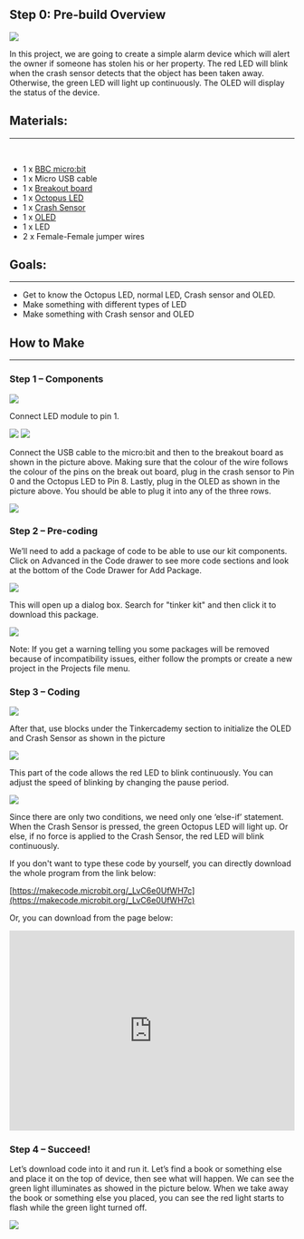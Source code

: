 ## Step 0: Pre-build Overview  

![](https://i.imgur.com/mNlJj4l.png)

In this project, we are going to create a simple alarm device which will alert the owner if someone has stolen his or her property. The red LED will blink when the crash sensor detects that the object has been taken away. Otherwise, the green LED will light up continuously. The OLED will display the status of the device.


## Materials:    
---  
  
- 1 x [BBC micro:bit](http://www.elecfreaks.com/estore/micro-bit-board.html)  
- 1 x Micro USB cable
- 1 x [Breakout board](http://www.elecfreaks.com/estore/elecfreaks-micro-bit-breakout-board.html)
- 1 x [Octopus LED](https://www.elecfreaks.com/estore/octopus-5mm-led-brick-obled-white.html)
- 1 x [Crash Sensor](https://www.elecfreaks.com/estore/octopus-crash-sensor-brick.html) 
- 1 x [OLED](https://www.elecfreaks.com/estore/iic-oled.html)
- 1 x LED
- 2 x Female-Female jumper wires


## Goals:  
---
- Get to know the Octopus LED, normal LED, Crash sensor and OLED. 
- Make something with different types of LED
- Make something with Crash sensor and OLED


## How to Make  
---

### Step 1 – Components  

![](https://i.imgur.com/208tSHD.jpg)

Connect LED module to pin 1.

![](https://i.imgur.com/wGQpzcn.jpg)
![](https://i.imgur.com/9yVjSuC.jpg)

Connect the USB cable to the micro:bit and then to the breakout board as shown in the picture above. Making sure that the colour of the wire follows the colour of the pins on the break out board, plug in the crash sensor to Pin 0 and the Octopus LED to Pin 8. 
Lastly, plug in the OLED as shown in the picture above. You should be able to plug it into any of the three rows.

![](https://i.imgur.com/LQkLriL.jpg)

### Step 2 – Pre-coding  
  
We’ll need to add a package of code to be able to use our kit components. Click on Advanced in the Code drawer to see more code sections and look at the bottom of the Code Drawer for Add Package.

![](https://i.imgur.com/W9LqWIQ.jpg)

This will open up a dialog box. Search for "tinker kit" and then click it to download this package.

![](https://i.imgur.com/JjXJhoP.png)

Note: If you get a warning telling you some packages will be removed because of incompatibility issues, either follow the prompts or create a new project in the Projects file menu.

### Step 3 – Coding  

![](https://i.imgur.com/yVtxeb2.jpg)

After that, use blocks under the Tinkercademy section to initialize the OLED and Crash Sensor as shown in the picture

![](https://i.imgur.com/z6Gzehg.jpg)

This part of the code allows the red LED to blink continuously. You can adjust the speed of blinking by changing the pause period.

![](https://i.imgur.com/6avB2r8.jpg)

Since there are only two conditions, we need only one ‘else-if’ statement. When the Crash Sensor is pressed, the green Octopus LED will light up. Or else, if no force is applied to the Crash Sensor, the red LED will blink continuously.

If you don't want to type these code by yourself, you can directly download the whole program from the link below:

[https://makecode.microbit.org/_LvC6e0UfWH7c](https://makecode.microbit.org/_LvC6e0UfWH7c)

Or, you can download from the page below:

<div style="position:relative;height:0;padding-bottom:70%;overflow:hidden;"><iframe style="position:absolute;top:0;left:0;width:100%;height:100%;" src="https://makecode.microbit.org/#pub:_LvC6e0UfWH7c" frameborder="0" sandbox="allow-popups allow-forms allow-scripts allow-same-origin"></iframe></div>


### Step 4 – Succeed!    

Let’s download code into it and run it. Let’s find a book or something else and place it on the top of device, then see what will happen. We can see the green light illuminates as showed in the picture below. When we take away the book or something else you placed, you can see the red light starts to flash while the green light turned off.

![](https://i.imgur.com/wpyHSOF.jpg)
